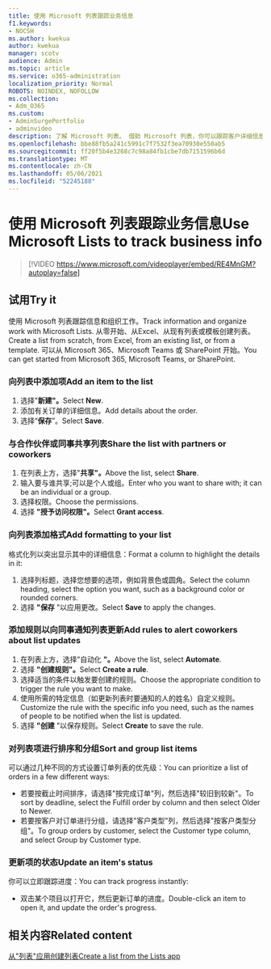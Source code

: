 ```yaml
---
title: 使用 Microsoft 列表跟踪业务信息
f1.keywords:
- NOCSH
ms.author: kwekua
author: kwekua
manager: scotv
audience: Admin
ms.topic: article
ms.service: o365-administration
localization_priority: Normal
ROBOTS: NOINDEX, NOFOLLOW
ms.collection:
- Adm_O365
ms.custom:
- AdminSurgePortfolio
- adminvideo
description: 了解 Microsoft 列表。 借助 Microsoft 列表，你可以跟踪客户详细信息，如客户类型、订单履行和订单进度。
ms.openlocfilehash: bbe88fb5a241c5991c7f7532f3ea70930e550ab5
ms.sourcegitcommit: ff20f5b4e3268c7c98a84fb1cbe7db7151596b6d
ms.translationtype: MT
ms.contentlocale: zh-CN
ms.lasthandoff: 05/06/2021
ms.locfileid: "52245188"
---
```

# <a name="use-microsoft-lists-to-track-business-info"></a><span data-ttu-id="7f6d4-104">使用 Microsoft 列表跟踪业务信息</span><span class="sxs-lookup"><span data-stu-id="7f6d4-104">Use Microsoft Lists to track business info</span></span>

> [!VIDEO https://www.microsoft.com/videoplayer/embed/RE4MnGM?autoplay=false]

## <a name="try-it"></a><span data-ttu-id="7f6d4-105">试用</span><span class="sxs-lookup"><span data-stu-id="7f6d4-105">Try it</span></span>

<span data-ttu-id="7f6d4-106">使用 Microsoft 列表跟踪信息和组织工作。</span><span class="sxs-lookup"><span data-stu-id="7f6d4-106">Track information and organize work with Microsoft Lists.</span></span> <span data-ttu-id="7f6d4-107">从零开始、从Excel、从现有列表或模板创建列表。</span><span class="sxs-lookup"><span data-stu-id="7f6d4-107">Create a list from scratch, from Excel, from an existing list, or from a template.</span></span> <span data-ttu-id="7f6d4-108">可以从 Microsoft 365、Microsoft Teams 或 SharePoint 开始。</span><span class="sxs-lookup"><span data-stu-id="7f6d4-108">You can get started from Microsoft 365, Microsoft Teams, or SharePoint.</span></span>

### <a name="add-an-item-to-the-list"></a><span data-ttu-id="7f6d4-109">向列表中添加项</span><span class="sxs-lookup"><span data-stu-id="7f6d4-109">Add an item to the list</span></span>

1. <span data-ttu-id="7f6d4-110">选择"**新建"。**</span><span class="sxs-lookup"><span data-stu-id="7f6d4-110">Select **New**.</span></span>
1. <span data-ttu-id="7f6d4-111">添加有关订单的详细信息。</span><span class="sxs-lookup"><span data-stu-id="7f6d4-111">Add details about the order.</span></span>
1. <span data-ttu-id="7f6d4-112">选择“**保存**”。</span><span class="sxs-lookup"><span data-stu-id="7f6d4-112">Select **Save**.</span></span>

### <a name="share-the-list-with-partners-or-coworkers"></a><span data-ttu-id="7f6d4-113">与合作伙伴或同事共享列表</span><span class="sxs-lookup"><span data-stu-id="7f6d4-113">Share the list with partners or coworkers</span></span>

1. <span data-ttu-id="7f6d4-114">在列表上方，选择"**共享"。**</span><span class="sxs-lookup"><span data-stu-id="7f6d4-114">Above the list, select **Share**.</span></span>
1. <span data-ttu-id="7f6d4-115">输入要与谁共享;可以是个人或组。</span><span class="sxs-lookup"><span data-stu-id="7f6d4-115">Enter who you want to share with; it can be an individual or a group.</span></span>
1. <span data-ttu-id="7f6d4-116">选择权限。</span><span class="sxs-lookup"><span data-stu-id="7f6d4-116">Choose the permissions.</span></span>
1. <span data-ttu-id="7f6d4-117">选择 **"授予访问权限"。**</span><span class="sxs-lookup"><span data-stu-id="7f6d4-117">Select **Grant access**.</span></span>

### <a name="add-formatting-to-your-list"></a><span data-ttu-id="7f6d4-118">向列表添加格式</span><span class="sxs-lookup"><span data-stu-id="7f6d4-118">Add formatting to your list</span></span>

<span data-ttu-id="7f6d4-119">格式化列以突出显示其中的详细信息：</span><span class="sxs-lookup"><span data-stu-id="7f6d4-119">Format a column to highlight the details in it:</span></span>

1. <span data-ttu-id="7f6d4-120">选择列标题，选择您想要的选项，例如背景色或圆角。</span><span class="sxs-lookup"><span data-stu-id="7f6d4-120">Select the column heading, select the option you want, such as a background color or rounded corners.</span></span>
1. <span data-ttu-id="7f6d4-121">选择 **"保存** "以应用更改。</span><span class="sxs-lookup"><span data-stu-id="7f6d4-121">Select **Save** to apply the changes.</span></span>

### <a name="add-rules-to-alert-coworkers-about-list-updates"></a><span data-ttu-id="7f6d4-122">添加规则以向同事通知列表更新</span><span class="sxs-lookup"><span data-stu-id="7f6d4-122">Add rules to alert coworkers about list updates</span></span>

1. <span data-ttu-id="7f6d4-123">在列表上方，选择"自动化 **"。**</span><span class="sxs-lookup"><span data-stu-id="7f6d4-123">Above the list, select **Automate**.</span></span>
1. <span data-ttu-id="7f6d4-124">选择 **"创建规则"。**</span><span class="sxs-lookup"><span data-stu-id="7f6d4-124">Select **Create a rule**.</span></span>
1. <span data-ttu-id="7f6d4-125">选择适当的条件以触发要创建的规则。</span><span class="sxs-lookup"><span data-stu-id="7f6d4-125">Choose the appropriate condition to trigger the rule you want to make.</span></span>
1. <span data-ttu-id="7f6d4-126">使用所需的特定信息（如更新列表时要通知的人的姓名）自定义规则。</span><span class="sxs-lookup"><span data-stu-id="7f6d4-126">Customize the rule with the specific info you need, such as the names of people to be notified when the list is updated.</span></span>
1. <span data-ttu-id="7f6d4-127">选择 **"创建** "以保存规则。</span><span class="sxs-lookup"><span data-stu-id="7f6d4-127">Select **Create** to save the rule.</span></span>

### <a name="sort-and-group-list-items"></a><span data-ttu-id="7f6d4-128">对列表项进行排序和分组</span><span class="sxs-lookup"><span data-stu-id="7f6d4-128">Sort and group list items</span></span>

<span data-ttu-id="7f6d4-129">可以通过几种不同的方式设置订单列表的优先级：</span><span class="sxs-lookup"><span data-stu-id="7f6d4-129">You can prioritize a list of orders in a few different ways:</span></span>

- <span data-ttu-id="7f6d4-130">若要按截止时间排序，请选择"按完成订单"列，然后选择"较旧到较新"。</span><span class="sxs-lookup"><span data-stu-id="7f6d4-130">To sort by deadline, select the Fulfill order by column and then select Older to Newer.</span></span>
- <span data-ttu-id="7f6d4-131">若要按客户对订单进行分组，请选择"客户类型"列，然后选择"按客户类型分组"。</span><span class="sxs-lookup"><span data-stu-id="7f6d4-131">To group orders by customer, select the Customer type column, and select Group by Customer type.</span></span>

### <a name="update-an-items-status"></a><span data-ttu-id="7f6d4-132">更新项的状态</span><span class="sxs-lookup"><span data-stu-id="7f6d4-132">Update an item's status</span></span>

<span data-ttu-id="7f6d4-133">你可以立即跟踪进度：</span><span class="sxs-lookup"><span data-stu-id="7f6d4-133">You can track progress instantly:</span></span>

- <span data-ttu-id="7f6d4-134">双击某个项目以打开它，然后更新订单的进度。</span><span class="sxs-lookup"><span data-stu-id="7f6d4-134">Double-click an item to open it, and update the order's progress.</span></span>

## <a name="related-content"></a><span data-ttu-id="7f6d4-135">相关内容</span><span class="sxs-lookup"><span data-stu-id="7f6d4-135">Related content</span></span>

[<span data-ttu-id="7f6d4-136">从"列表"应用创建列表</span><span class="sxs-lookup"><span data-stu-id="7f6d4-136">Create a list from the Lists app</span></span>](https://support.microsoft.com/office/create-a-list-from-the-lists-app-b5e0b7f8-136f-425f-a108-699586f8e8bd)
